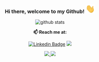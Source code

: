 
<div align="center">

  ### Hi there, welcome to my Github! <img src="https://github.com/ABSphreak/ABSphreak/blob/master/gifs/Hi.gif" width="30px">
  ![github stats](https://github-readme-stats.vercel.app/api?username=npankov&show_icons=true)
  
</div>  

<div align="center">
  
  **📫 Reach me at:**<br>

  [![Linkedin Badge](https://img.shields.io/badge/-LinkedIn-blue?style=flat-square&logo=Linkedin&logoColor=white&link=https://www.linkedin.com/in/pankof/)](https://www.linkedin.com/in/pankof)
  ![](https://visitor-badge.glitch.me/badge?page_id=npankov.npankov)

   <a href="https://www.linkedin.com/in/pankof/">
    <img src="https://img.shields.io/badge/linkedin-pankof-blue">
   </a>
  
   <a href="https://www.instagram.com/nikooooolai/">
    <img src="https://img.shields.io/badge/instagram-nikooooolai-red">
   </a>

</div>


